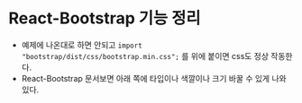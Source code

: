 # React-Bootstrap 기능 정리

- 예제에 나온대로 하면 안되고
  ```import "bootstrap/dist/css/bootstrap.min.css";```
  를 위에 붙이면 css도 정상 작동한다.
- React-Bootstrap 문서보면 아래 쪽에 타입이나 색깔이나 크기 바꿀 수 있게 나와있다.

